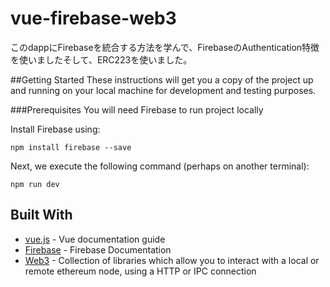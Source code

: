 # vue-firebase-web3
このdappにFirebaseを統合する方法を学んで、FirebaseのAuthentication特徴を使いましたそして、ERC223を使いました。

##Getting Started
These instructions will get you a copy of the project up and running on your local machine for development and testing purposes.

###Prerequisites
You will need Firebase to run project locally

Install Firebase using:

```
npm install firebase --save
```
Next, we execute the following command (perhaps on another terminal):

```
npm run dev
```

## Built With
* [vue.js](https://vuejs.org/v2/guide/) - Vue documentation guide
* [Firebase](https://firebase.google.com/docs/) - Firebase Documentation
* [Web3](https://web3js.readthedocs.io/en/1.0/) - Collection of libraries which allow you to interact with a local or remote ethereum node, using a HTTP or IPC connection
